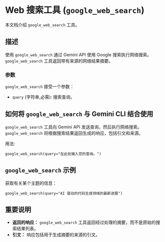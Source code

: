 # Web 搜索工具 (`google_web_search`)

本文档介绍 `google_web_search` 工具。

## 描述

使用 `google_web_search` 通过 Gemini API 使用 Google 搜索执行网络搜索。`google_web_search` 工具返回带有来源的网络结果摘要。

### 参数

`google_web_search` 接受一个参数：

- `query` (字符串,必需): 搜索查询。

## 如何将 `google_web_search` 与 Gemini CLI 结合使用

`google_web_search` 工具向 Gemini API 发送查询，然后执行网络搜索。`google_web_search` 将根据搜索结果返回生成的响应，包括引文和来源。

用法:

```
google_web_search(query="在此处输入您的查询。")
```

## `google_web_search` 示例

获取有关某个主题的信息：

```
google_web_search(query="AI 驱动的代码生成领域的最新进展")
```

## 重要说明

- **返回的响应：** `google_web_search` 工具返回经过处理的摘要，而不是原始的搜索结果列表。
- **引文：** 响应包括用于生成摘要的来源的引文。